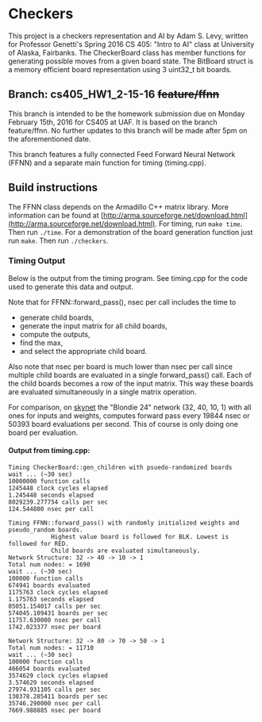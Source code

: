 # Checkers
This project is a checkers representation and AI by Adam S. Levy, written for Professor Genetti's Spring 2016 CS 405: "Intro to AI" class at University of Alaska, Fairbanks.
The CheckerBoard class has member functions for generating possible moves from a given board state.
The BitBoard struct is a memory efficient board representation using 3 uint32_t bit boards. 

## Branch: cs405_HW1_2-15-16 ~~feature/ffnn~~
This branch is intended to be the homework submission due on Monday February 15th, 2016 for CS405 at UAF. It is based on the branch feature/ffnn. 
No further updates to this branch will be made after 5pm on the aforementioned date.

This branch features a fully connected Feed Forward Neural Network (FFNN) and a separate main function for timing (timing.cpp).

## Build instructions
The FFNN class depends on the Armadillo C++ matrix library. More information can be found at [http://arma.sourceforge.net/download.html](http://arma.sourceforge.net/download.html).
For timing, run `make time`. Then run `./time`.
For a demonstration of the board generation function just run `make`. Then run `./checkers`.


### Timing Output
Below is the output from the timing program. See timing.cpp for the code used to generate this data and output.

Note that for FFNN::forward_pass(), nsec per call includes the time to
- generate child boards, 
- generate the input matrix for all child boards, 
- compute the outputs, 
- find the max, 
- and select the appropriate child board.

Also note that nsec per board is much lower than nsec per call since multiple child boards are evaluated in a single forward_pass() call.
Each of the child boards becomes a row of the input matrix. This way these boards are evaluated simultaneously in a single matrix operation.

For comparison, on [skynet](http://skynet.cs.uaf.edu) the "Blondie 24" network (32, 40, 10, 1) with all ones for inputs and weights,
computes forward pass every 19844 nsec or 50393 board evaluations per second. This of course is only doing one board per evaluation.

#### Output from timing.cpp:

```
Timing CheckerBoard::gen_children with psuedo-randomized boards
wait ... (~30 sec)
10000000 function calls
1245448 clock cycles elapsed
1.245448 seconds elapsed
8029239.277754 calls per sec
124.544800 nsec per call

Timing FFNN::forward_pass() with randomly initialized weights and pseudo_random boards.
            Highest value board is followed for BLK. Lowest is followed for RED. 
            Child boards are evaluated simultaneously.
Network Structure: 32 -> 40 -> 10 -> 1
Total num nodes: = 1690
wait ... (~30 sec)
100000 function calls
674941 boards evaluated
1175763 clock cycles elapsed
1.175763 seconds elapsed
85051.154017 calls per sec
574045.109431 boards per sec
11757.630000 nsec per call
1742.023377 nsec per board

Network Structure: 32 -> 80 -> 70 -> 50 -> 1
Total num nodes: = 11710
wait ... (~30 sec)
100000 function calls
466054 boards evaluated
3574629 clock cycles elapsed
3.574629 seconds elapsed
27974.931105 calls per sec
130378.285411 boards per sec
35746.290000 nsec per call
7669.988885 nsec per board

```
